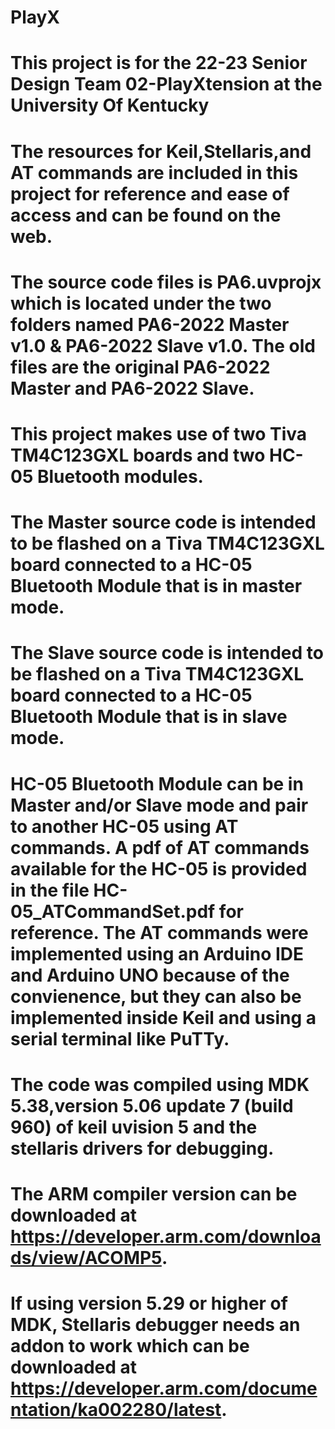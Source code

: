 # PlayX
# This project is for the 22-23 Senior Design Team 02-PlayXtension at the University Of Kentucky
# The resources for Keil,Stellaris,and AT commands are included in this project for reference and ease of access and can be found on the web.
# The source code files is PA6.uvprojx which is located under the two folders named PA6-2022 Master v1.0 & PA6-2022 Slave v1.0. The old files are the original PA6-2022 Master and PA6-2022 Slave.
# This project makes use of two Tiva TM4C123GXL boards and two HC-05 Bluetooth modules.
# The Master source code is intended to be flashed on a Tiva TM4C123GXL board connected to a HC-05 Bluetooth Module that is in master mode.
# The Slave source code is intended to be flashed on a Tiva TM4C123GXL board connected to a HC-05 Bluetooth Module that is in slave mode.
# HC-05 Bluetooth Module can be in Master and/or Slave mode and pair to another HC-05 using AT commands. A pdf of AT commands available for the HC-05 is provided in the file HC-05_ATCommandSet.pdf for reference. The AT commands were implemented using an Arduino IDE and Arduino UNO because of the convienence, but they can also be implemented inside Keil and using a serial terminal like PuTTy.
# The code was compiled using MDK 5.38,version 5.06 update 7 (build 960) of keil uvision 5 and the stellaris drivers for debugging.
# The ARM compiler version can be downloaded at https://developer.arm.com/downloads/view/ACOMP5.
# If using version 5.29 or higher of MDK, Stellaris debugger needs an addon to work which can be downloaded at https://developer.arm.com/documentation/ka002280/latest.

